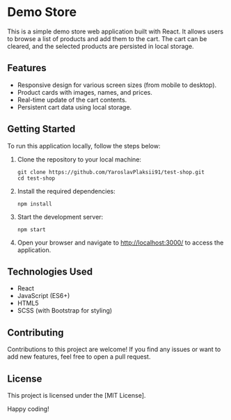
# Demo Store

This is a simple demo store web application built with React. It allows users to browse a list of products and add them to the cart. The cart can be cleared, and the selected products are persisted in local storage.

## Features

- Responsive design for various screen sizes (from mobile to desktop).
- Product cards with images, names, and prices.
- Real-time update of the cart contents.
- Persistent cart data using local storage.

## Getting Started

To run this application locally, follow the steps below:

1. Clone the repository to your local machine:

   ```
   git clone https://github.com/YaroslavPlaksii91/test-shop.git
   cd test-shop
   ```

2. Install the required dependencies:

   ```
   npm install
   ```

3. Start the development server:

   ```
   npm start
   ```

4. Open your browser and navigate to [http://localhost:3000/](http://localhost:3000/) to access the application.

## Technologies Used

- React
- JavaScript (ES6+)
- HTML5
- SCSS (with Bootstrap for styling)

## Contributing

Contributions to this project are welcome! If you find any issues or want to add new features, feel free to open a pull request.

## License

This project is licensed under the [MIT License].

Happy coding!

